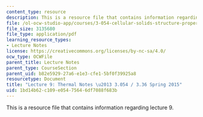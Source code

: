 ```yaml
---
content_type: resource
description: This is a resource file that contains information regarding lecture 9.
file: /ol-ocw-studio-app/courses/3-054-cellular-solids-structure-properties-and-applications-spring-2015/1bd14b62c109e05475646df7088f683b_MIT3_054S15_L9_thrml.pdf
file_size: 3135680
file_type: application/pdf
learning_resource_types:
- Lecture Notes
license: https://creativecommons.org/licenses/by-nc-sa/4.0/
ocw_type: OCWFile
parent_title: Lecture Notes
parent_type: CourseSection
parent_uid: b82e5929-27a6-e1e3-cfe1-5bf0f39925a8
resourcetype: Document
title: "Lecture 9: Thermal Notes \u2013 3.054 / 3.36 Spring 2015"
uid: 1bd14b62-c109-e054-7564-6df7088f683b
---
```

This is a resource file that contains information regarding lecture 9.